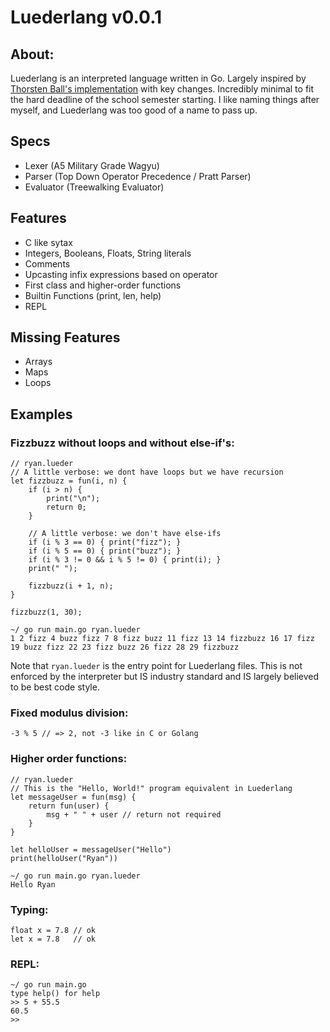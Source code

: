 # Luederlang v0.0.1
## About:
Luederlang is an interpreted language written in Go. Largely inspired
by [Thorsten Ball's implementation](https://interpreterbook.com/) with key changes.
Incredibly minimal to fit the hard deadline of the school semester starting. I 
like naming things after myself, and Luederlang was too good of a name to pass up.
## Specs
- Lexer (A5 Military Grade Wagyu)
- Parser (Top Down Operator Precedence / Pratt Parser)
- Evaluator (Treewalking Evaluator)
## Features
- C like sytax
- Integers, Booleans, Floats, String literals
- Comments
- Upcasting infix expressions based on operator
- First class and higher-order functions
- Builtin Functions (print, len, help)
- REPL
## Missing Features
- Arrays
- Maps
- Loops
## Examples
### Fizzbuzz without loops and without else-if's:
```
// ryan.lueder
// A little verbose: we dont have loops but we have recursion
let fizzbuzz = fun(i, n) {
    if (i > n) {
        print("\n");
        return 0;
    }

    // A little verbose: we don't have else-ifs
    if (i % 3 == 0) { print("fizz"); }
    if (i % 5 == 0) { print("buzz"); }
    if (i % 3 != 0 && i % 5 != 0) { print(i); }
    print(" ");

    fizzbuzz(i + 1, n);
}

fizzbuzz(1, 30);
```
```
~/ go run main.go ryan.lueder
1 2 fizz 4 buzz fizz 7 8 fizz buzz 11 fizz 13 14 fizzbuzz 16 17 fizz 19 buzz fizz 22 23 fizz buzz 26 fizz 28 29 fizzbuzz
```
Note that `ryan.lueder` is the entry point for Luederlang files. This is not enforced by the interpreter but IS industry standard and IS largely believed to be best code style.

### Fixed modulus division:
`-3 % 5 // => 2, not -3 like in C or Golang`
### Higher order functions:
```
// ryan.lueder
// This is the "Hello, World!" program equivalent in Luederlang
let messageUser = fun(msg) {
    return fun(user) {
        msg + " " + user // return not required
    }
}

let helloUser = messageUser("Hello")
print(helloUser("Ryan"))
```
```
~/ go run main.go ryan.lueder
Hello Ryan
```
### Typing:
```
float x = 7.8 // ok
let x = 7.8   // ok
```
### REPL:
```
~/ go run main.go
type help() for help
>> 5 + 55.5
60.5
>>
```
